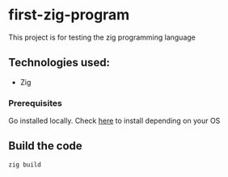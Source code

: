 # first-zig-program
This project is for testing the zig programming language


## Technologies used:
- Zig

### Prerequisites

Go installed locally. Check [here](https://ziglang.org/learn/getting-started/#installing-zig) to install depending on your OS

## Build the code
``` bash
zig build
```